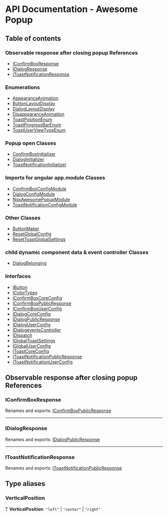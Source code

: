 # API Documentation - Awesome Popup

## Table of contents

### Observable response after closing popup References

- [IConfirmBoxResponse](#/documentation/Home#iconfirmboxresponse)
- [IDialogResponse](#/documentation/Home#idialogresponse)
- [IToastNotificationResponse](#/documentation/Home#itoastnotificationresponse)

### Enumerations

- [AppearanceAnimation](#/documentation/Enum:%20AppearanceAnimation)
- [ButtonLayoutDisplay](#/documentation/Enum:%20ButtonLayoutDisplay)
- [DialogLayoutDisplay](#/documentation/Enum:%20DialogLayoutDisplay)
- [DisappearanceAnimation](#/documentation/Enum:%20DisappearanceAnimation)
- [ToastPositionEnum](#/documentation/Enum:%20ToastPositionEnum)
- [ToastProgressBarEnum](#/documentation/Enum:%20ToastProgressBarEnum)
- [ToastUserViewTypeEnum](#/documentation/Enum:%20ToastUserViewTypeEnum)

### Popup open Classes

- [ConfirmBoxInitializer](#/documentation/Class:%20ConfirmBoxInitializer)
- [DialogInitializer](#/documentation/Class:%20DialogInitializer)
- [ToastNotificationInitializer](#/documentation/Class:%20ToastNotificationInitializer)

### Imports for angular app.module Classes

- [ConfirmBoxConfigModule](#/documentation/Class:%20ConfirmBoxConfigModule)
- [DialogConfigModule](#/documentation/Class:%20DialogConfigModule)
- [NgxAwesomePopupModule](#/documentation/Class:%20NgxAwesomePopupModule)
- [ToastNotificationConfigModule](#/documentation/Class:%20ToastNotificationConfigModule)

### Other Classes

- [ButtonMaker](#/documentation/Class:%20ButtonMaker)
- [ResetGlobalConfig](#/documentation/Class:%20ResetGlobalConfig)
- [ResetToastGlobalSettings](#/documentation/Class:%20ResetToastGlobalSettings)

### child dynamic component data &amp; event controller Classes

- [DialogBelonging](#/documentation/Class:%20DialogBelonging)

### Interfaces

- [IButton](#/documentation/Interface:%20IButton)
- [IColorTypes](#/documentation/Interface:%20IColorTypes)
- [IConfirmBoxCoreConfig](#/documentation/Interface:%20IConfirmBoxCoreConfig)
- [IConfirmBoxPublicResponse](#/documentation/Interface:%20IConfirmBoxPublicResponse)
- [IConfirmBoxUserConfig](#/documentation/Interface:%20IConfirmBoxUserConfig)
- [IDialogCoreConfig](#/documentation/Interface:%20IDialogCoreConfig)
- [IDialogPublicResponse](#/documentation/Interface:%20IDialogPublicResponse)
- [IDialogUserConfig](#/documentation/Interface:%20IDialogUserConfig)
- [IDialogeventsController](#/documentation/Interface:%20IDialogeventsController)
- [IDispatch](#/documentation/Interface:%20IDispatch)
- [IGlobalToastSettings](#/documentation/Interface:%20IGlobalToastSettings)
- [IGlobalUserConfig](#/documentation/Interface:%20IGlobalUserConfig)
- [IToastCoreConfig](#/documentation/Interface:%20IToastCoreConfig)
- [IToastNotificationPublicResponse](#/documentation/Interface:%20IToastNotificationPublicResponse)
- [IToastNotificationUserConfig](#/documentation/Interface:%20IToastNotificationUserConfig)

## Observable response after closing popup References

### IConfirmBoxResponse

Renames and exports: [IConfirmBoxPublicResponse](#/documentation/Interface:%20IConfirmBoxPublicResponse)

___

### IDialogResponse

Renames and exports: [IDialogPublicResponse](#/documentation/Interface:%20IDialogPublicResponse)

___

### IToastNotificationResponse

Renames and exports: [IToastNotificationPublicResponse](#/documentation/Interface:%20IToastNotificationPublicResponse)

## Type aliases

### VerticalPosition

Ƭ **VerticalPosition**: ``"left"`` \| ``"center"`` \| ``"right"``
